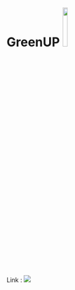 # GreenUP <span><img src="https://github.com/amandewatnitrr/Wolfram/blob/main/GreenUp/GreenUp.png" width="15%"></span>
Link : <a href="https://www.wolframcloud.com/obj/ed5a9e64-20f3-477d-b44e-ece33a8fb720" target="_blank">
<img src="https://img.shields.io/badge/Wolfram-DD1100?style=for-the-badge&logo=Wolfram&logoColor=white"></a>
